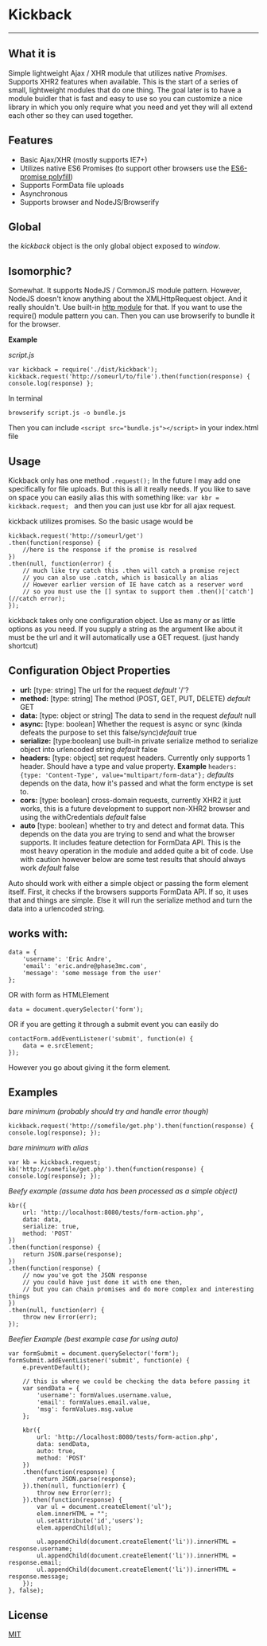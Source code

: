 # Kickback
----------

## What it is

Simple lightweight Ajax / XHR module that utilizes native *Promises*. Supports XHR2 features when available.
This is the start of a series of small, lightweight modules that do one thing. The goal later is to have a
module buidler that is fast and easy to use so you can customize a nice library in which you only require what you need and yet they will all extend each other so they can used together.

## Features

* Basic Ajax/XHR (mostly supports IE7+)
* Utilizes native ES6 Promises (to support other browsers use the [ES6-promise polyfill](https://github.com/jakearchibald/es6-promise))
* Supports FormData file uploads
* Asynchronous 
* Supports browser and NodeJS/Browserify

## Global
the _kickback_ object is the only global object exposed to _window_.

## Isomorphic?
Somewhat. It supports NodeJS / CommonJS module pattern. However, NodeJS doesn't know anything about the
XMLHttpRequest object. And it really shouldn't. Use built-in [http module](https://nodejs.org/api/http.html) for that. If you want to use
the require() module pattern you can. Then you can use browserify to bundle it for the browser.

**Example**

_script.js_

    var kickback = require('./dist/kickback');
    kickback.request('http://someurl/to/file').then(function(response) { console.log(response) };


In terminal

````browserify script.js -o bundle.js````

Then you can include ````<script src="bundle.js"></script>```` in your index.html file

## Usage
Kickback only has one method ````.request();```` In the future I may add one specifically for file uploads. But this is all it really needs. If you like to save on space you can easily alias this with something like:
````var kbr = kickback.request; ```` and then you can just use kbr for all ajax request.

kickback utilizes promises. So the basic usage would be

    kickback.request('http://someurl/get')
    .then(function(response) {
        //here is the response if the promise is resolved
    })
    .then(null, function(error) {
        // much like try catch this .then will catch a promise reject
        // you can also use .catch, which is basically an alias
        // However earlier version of IE have catch as a reserver word
        // so you must use the [] syntax to support them .then()['catch'](//catch error);
    });

kickback takes only one configuration object. Use as many or as little options as you need. If you supply a string
as the argument like about it must be the url and it will automatically use a GET request. (just handy shortcut)

## Configuration Object Properties
* **url:** [type: string] The url for the request _default_ '/'?
* **method:** [type: string] The method (POST, GET, PUT, DELETE) _default_ GET
* **data:**   [type: object or string] The data to send in the request _default_ null
* **async:** [type: boolean] Whether the request is async or sync (kinda defeats the purpose to set this false/sync)_default_ true
* **serialize:** [type:boolean] use built-in private serialize method to serialize object into urlencoded string _default_ false
* **headers:** [type: object] set request headers. Currently only supports 1 header. Should have a type and value property. **Example** ````headers: {type: 'Content-Type', value="multipart/form-data"};```` _defaults_ depends on the data, how it's passed and what the form enctype is set to.
* **cors:** [type: boolean] cross-domain requests, currently XHR2 it just works, this is a future development to support non-XHR2 browser and using the withCredentials _default_ false
* **auto** [type: boolean] whether to try and detect and format data. This depends on the data you are trying to send and what the browser supports. It includes feature detection for FormData API. This is the most heavy operation in the module and added quite a bit of code. Use with caution however below are some test results that should always work _default_ false

Auto should work with either a simple object or passing the form element itself. First, it checks if the browsers supports FormData API. If so, it uses that and things are simple. Else it will run the serialize method and turn the data into a urlencoded string.

## works with: ##

    data = {
        'username': 'Eric Andre',
        'email': 'eric.andre@phase3mc.com',
        'message': 'some message from the user'
    };

OR with form as HTMLElement

    data = document.querySelector('form');

OR if you are getting it through a submit event you can easily do

    contactForm.addEventListener('submit', function(e) {
        data = e.srcElement;
    });

However you go about giving it the form element.

## Examples

_bare minimum (probably should try and handle error though)_

    kickback.request('http://somefile/get.php').then(function(response) { console.log(response); });

_bare minimum with alias_

    var kb = kickback.request;
    kb('http://somefile/get.php').then(function(response) { console.log(response); });

_Beefy example (assume data has been processed as a simple object)_

    kbr({
        url: 'http://localhost:8080/tests/form-action.php',
        data: data,
        serialize: true,
        method: 'POST'
    })
    .then(function(response) {
        return JSON.parse(response);
    })
    .then(function(response) {
        // now you've got the JSON response
        // you could have just done it with one then,
        // but you can chain promises and do more complex and interesting things
    })
    .then(null, function(err) {
        throw new Error(err);
    });


_Beefier Example (best example case for using auto)_

    var formSubmit = document.querySelector('form');
    formSubmit.addEventListener('submit', function(e) {
        e.preventDefault();
    
        // this is where we could be checking the data before passing it
        var sendData = {
            'username': formValues.username.value,
            'email': formValues.email.value,
            'msg': formValues.msg.value
        };
    
        kbr({
            url: 'http://localhost:8080/tests/form-action.php',
            data: sendData,
            auto: true,
            method: 'POST'
        })
        .then(function(response) {
            return JSON.parse(response);
        }).then(null, function(err) {
            throw new Error(err);
        }).then(function(response) {
            var ul = document.createElement('ul');
            elem.innerHTML = "";
            ul.setAttribute('id','users');
            elem.appendChild(ul);
    
            ul.appendChild(document.createElement('li')).innerHTML = response.username;
            ul.appendChild(document.createElement('li')).innerHTML = response.email;
            ul.appendChild(document.createElement('li')).innerHTML = response.message;
        });
    }, false);

## License

[MIT](http://opensource.org/licenses/MIT)
